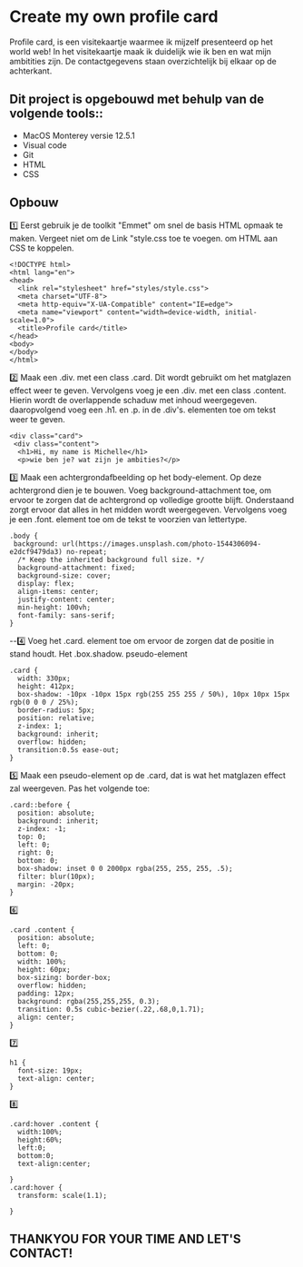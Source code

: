 <h1> Create my own profile card </h1>
Profile card, is een visitekaartje waarmee ik mijzelf presenteerd op het world web!
In het visitekaartje maak ik duidelijk wie ik ben en wat mijn ambitities zijn. De contactgegevens staan overzichtelijk bij elkaar op de achterkant. 

<h2>Dit project is opgebouwd met behulp van de volgende tools::</h2>

* MacOS Monterey versie 12.5.1 
* Visual code
* Git
* HTML 
* CSS

<h2>Opbouw</h2>

1️⃣ Eerst gebruik je de toolkit "Emmet" om snel de basis HTML opmaak te maken. 
Vergeet niet om de Link "style.css toe te voegen. om HTML aan CSS te koppelen. 

```
<!DOCTYPE html>
<html lang="en">
<head>
  <link rel="stylesheet" href="styles/style.css">
  <meta charset="UTF-8">
  <meta http-equiv="X-UA-Compatible" content="IE=edge">
  <meta name="viewport" content="width=device-width, initial-scale=1.0">
  <title>Profile card</title>
</head>
<body>
</body>
</html>
```

2️⃣ Maak een .div. met een class .card. Dit wordt gebruikt om het matglazen effect weer te geven. Vervolgens voeg je een .div. met een class .content. Hierin wordt de overlappende schaduw met inhoud weergegeven. daaropvolgend voeg een .h1. en .p. in de .div's. elementen toe om tekst weer te geven. 

```
<div class="card">
 <div class="content">
  <h1>Hi, my name is Michelle</h1>
  <p>wie ben je? wat zijn je ambities?</p>
```

3️⃣ Maak een achtergrondafbeelding op het body-element. Op deze achtergrond dien je te bouwen. Voeg background-attachment toe, om ervoor te zorgen dat de  achtergrond op volledige grootte blijft. Onderstaand zorgt ervoor dat alles in het midden wordt weergegeven. Vervolgens voeg je een .font. element toe om de tekst te voorzien van lettertype. 

```
.body {
 background: url(https://images.unsplash.com/photo-1544306094-e2dcf9479da3) no-repeat;
  /* Keep the inherited background full size. */
  background-attachment: fixed; 
  background-size: cover;
  display: flex;
  align-items: center;
  justify-content: center;
  min-height: 100vh;
  font-family: sans-serif;
}
```

--4️⃣ Voeg het .card. element toe om ervoor de zorgen dat de positie in stand houdt. Het .box.shadow. pseudo-element 
```
.card {
  width: 330px;
  height: 412px;
  box-shadow: -10px -10px 15px rgb(255 255 255 / 50%), 10px 10px 15px rgb(0 0 0 / 25%);
  border-radius: 5px;
  position: relative;
  z-index: 1;
  background: inherit;
  overflow: hidden;
  transition:0.5s ease-out;
}
```

5️⃣ Maak een pseudo-element op de .card, dat is wat het matglazen effect zal weergeven. Pas het volgende toe:

```
.card::before {
  position: absolute;
  background: inherit;
  z-index: -1;
  top: 0;
  left: 0;
  right: 0;
  bottom: 0;
  box-shadow: inset 0 0 2000px rgba(255, 255, 255, .5);
  filter: blur(10px);
  margin: -20px;
}
```

6️⃣
```
.card .content {
  position: absolute;
  left: 0;
  bottom: 0;
  width: 100%;
  height: 60px;
  box-sizing: border-box;
  overflow: hidden;
  padding: 12px;
  background: rgba(255,255,255, 0.3);
  transition: 0.5s cubic-bezier(.22,.68,0,1.71);
  align: center;
}
```

7️⃣
```
h1 {
  font-size: 19px;
  text-align: center;
}
```
8️⃣
```
.card:hover .content {
  width:100%;
  height:60%;
  left:0;
  bottom:0;
  text-align:center;
  
}
.card:hover {
  transform: scale(1.1);
 
}

```



<h2> THANKYOU FOR YOUR TIME AND LET'S CONTACT! </h2>
